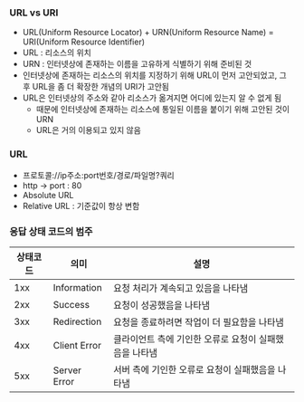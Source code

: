 ### URL vs URI
- URL(Uniform Resource Locator) + URN(Uniform Resource Name) = URI(Uniform Resource Identifier)
- URL : 리소스의 위치
- URN : 인터넷상에 존재하는 이름을 고유하게 식별하기 위해 준비된 것
- 인터넷상에 존재하는 리소스의 위치를 지정하기 위해 URL이 먼저 고안되었고, 그 후 URL을 좀 더 확장한 개념의 URI가 고안됨
- URL은 인터넷상의 주소와 같아 리소스가 옮겨지면 어디에 있는지 알 수 없게 됨
    - 때문에 인터넷상에 존재하는 리소스에 통일된 이름을 붙이기 위해 고안된 것이 URN
    - URL은 거의 이용되고 있지 않음

### URL
- 프로토콜://ip주소:port번호/경로/파일명?쿼리
- http -> port : 80
- Absolute URL
- Relative URL : 기준값이 항상 변함

### 응답 상태 코드의 범주
상태코드|의미|설명
---|---|---
1xx|Information|요청 처리가 계속되고 있음을 나타냄
2xx|Success|요청이 성공했음을 나타냄
3xx|Redirection|요청을 종료하려면 작업이 더 필요함을 나타냄
4xx|Client Error|클라이언트 측에 기인한 오류로 요청이 실패했음을 나타냄
5xx|Server Error|서버 측에 기인한 오류로 요청이 실패했음을 나타냄
